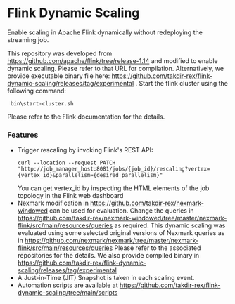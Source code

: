 # Flink Dynamic Scaling

Enable scaling in Apache Flink dynamically without redeploying the streaming job.

This repository was developed from https://github.com/apache/flink/tree/release-1.14 and modified to enable dynamic scaling. Please refer to that URL for compilation.
Alternatively, we provide executable binary file here: https://github.com/takdir-rex/flink-dynamic-scaling/releases/tag/experimental . Start the flink cluster using the following command:
 ```
  bin\start-cluster.sh
 ```
Please refer to the Flink documentation for the details.

### Features

* Trigger rescaling by invoking Flink's REST API:
  ```
  curl --location --request PATCH "http://job_manager_host:8081/jobs/{job_id}/rescaling?vertex={vertex_id}&parallelism={desired_parallelism}"
  ```
  You can get vertex_id by inspecting the HTML elements of the job topology in the Flink web dashboard
* Nexmark modification in https://github.com/takdir-rex/nexmark-windowed can be used for evaluation.
  Change the queries in https://github.com/takdir-rex/nexmark-windowed/tree/master/nexmark-flink/src/main/resources/queries as required.
  This dynamic scaling was evaluated using some selected original versions of Nexmark queries as in https://github.com/nexmark/nexmark/tree/master/nexmark-flink/src/main/resources/queries
  Please refer to the associated repositories for the details. We also provide compiled binary in https://github.com/takdir-rex/flink-dynamic-scaling/releases/tag/experimental
* A Just-in-Time (JIT) Snapshot is taken in each scaling event.
* Automation scripts are available at https://github.com/takdir-rex/flink-dynamic-scaling/tree/main/scripts
